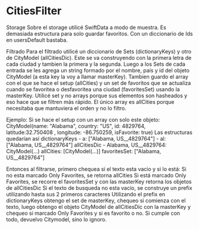 # CitiesFilter

Storage
Sobre el storage utilicé SwiftData a modo de muestra. Es demasiada estructura para solo guardar favoritos. Con un diccionario de Ids en usersDefault bastaba.



Filtrado
Para el filtrado utilicé un diccionario de Sets<String> (dictionaryKeys) y otro de CityModel (allCitiesDic). Este se va construyendo con la primera letra de cada ciudad y tambien la primera y la segunda. Luego a los Sets de cada entrada se les agrega un string formado por el nombre, país y id del objeto CityModel (a esta key la voy a llamar masterKey). Tambien guardo el array con el que se hace el setup (allCities) y un set de favoritos que se actualiza cuando se favoritea o desfavoritea una ciudad (favoritesSet) usando la masterKey.
Utilicé set y no arrays porque sus elementos son hasheados y eso hace que se filtren más rápido. El único array es allCities porque necesitaba que mantuviera el orden y no lo filtro. 


Ejemplo:
Si se hace el setup con un array con solo este objeto:
    CityModel(name: "Alabama", country: "US", id: 4829764, latitude:32.750408 , longitude: -86.750259, isFavorite: true)
Las estructuras quedarían así
    dictionaryKeys
        - a: ["Alabama, US__4829764"]
        - al: ["Alabama, US__4829764"]
    allCitiesDic
        - Alabama, US__4829764: CityModel(...)
    allCities: [CityModel(...)]
    favoritesSet: ["Alabama, US__4829764"]    

Entonces al filtrarse, primero chequea si el texto esta vacio y si lo está:
    Si no esta marcado Only Favorites, se retorna allCities
    Si está marcado Only Favorites, se recorre el favoritesSet y con las masterKey retorna los objetos de allCitiesDic
Si el texto de busqueda no esta vacio, se construye un prefix utilizando hasta sus 2 primeros caracteres
    Utilizando el prefix en dictionaryKeys obtengo el set de masterKey, chequeo si comienza con el texto, luego obtengo el objeto CityModel de allCitiesDic con la masterKey y chequeo si marcado Only Favorites y si es favorito o no. Si cumple con todo, devuelvo Citymodel, sino lo ignoro.
